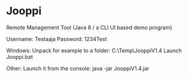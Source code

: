 # Jooppi
Remote Management Tool
(Java 8 / a CLI UI based demo program)

Username: Testaaja
Password: 1234Test

Windows:
Unpack for example to a folder: C:\Temp\JooppiV1.4
Launch Jooppi.bat

Other:
Launch it from the console: java -jar JooppiV1.4.jar
